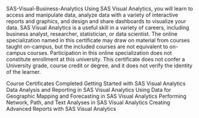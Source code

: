 SAS-Visual-Business-Analytics
Using SAS Visual Analytics, you will learn to access and manipulate data, analyze data with a variety of interactive reports and graphics, and design and share dashboards to visualize your data. SAS Visual Analytics is a useful skill in a variety of careers, including business analyst, researcher, statistician, or data scientist. The online specialization named in this certificate may draw on material from courses taught on-campus, but the included courses are not equivalent to on-campus courses. Participation in this online specialization does not constitute enrollment at this university. This certificate does not confer a University grade, course credit or degree, and it does not verify the identity of the learner.

Course Certificates Completed
Getting Started with SAS Visual Analytics
Data Analysis and Reporting in SAS Visual Analytics
Using Data for Geographic Mapping and Forecasting in SAS Visual Analytics
Performing Network, Path, and Text Analyses in SAS Visual Analytics
Creating Advanced Reports with SAS Visual Analytics
